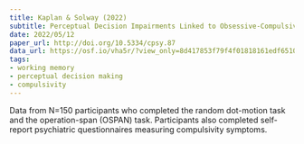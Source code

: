 ```yaml
---
title: Kaplan & Solway (2022)
subtitle: Perceptual Decision Impairments Linked to Obsessive-Compulsive Symptoms are Substantially Driven by State-Based Effects
date: 2022/05/12
paper_url: http://doi.org/10.5334/cpsy.87
data_url: https://osf.io/vha5r/?view_only=8d417853f79f4f01818161edf6510c0b
tags:
- working memory
- perceptual decision making
- compulsivity
---
```


Data from N=150 participants who completed the random dot-motion task and the operation-span (OSPAN) task. Participants also completed self-report psychiatric questionnaires measuring compulsivity symptoms.
